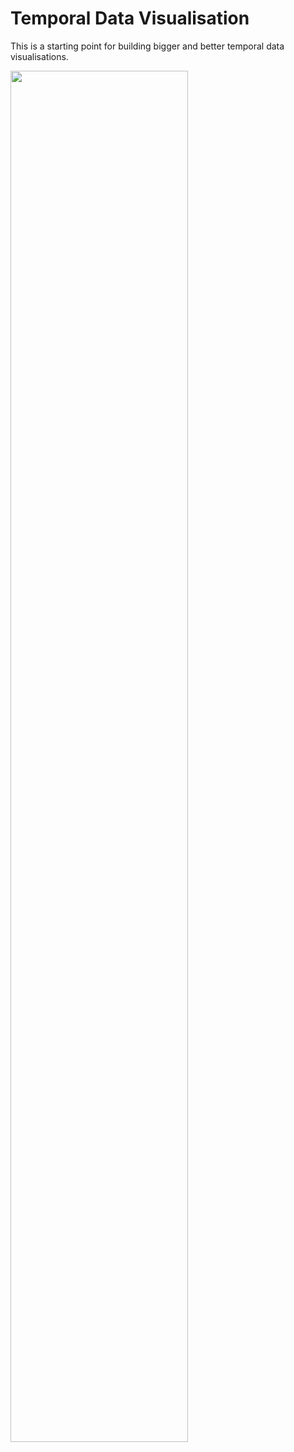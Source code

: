 # Temporal Data Visualisation

This is a starting point for building bigger and better temporal data visualisations.

<img src="https://github.com/user-attachments/assets/3e692749-47dc-4d1b-8f65-960ba6c78997" width="75%" height="75%" />

